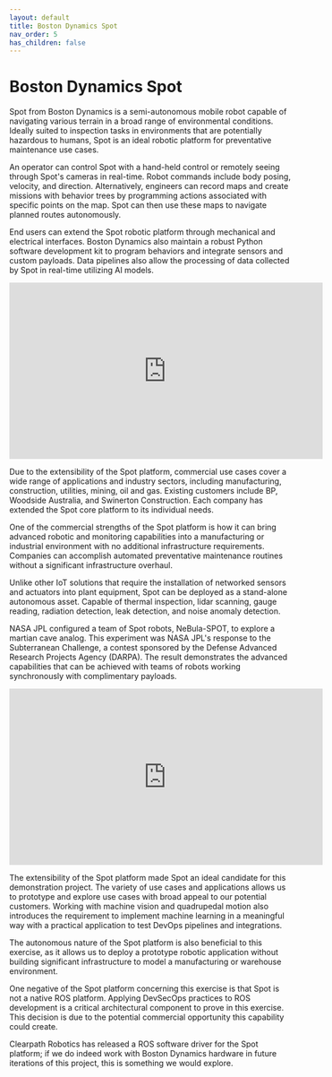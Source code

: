 ```yaml
---
layout: default
title: Boston Dynamics Spot
nav_order: 5
has_children: false
---
```

# Boston Dynamics Spot

Spot from Boston Dynamics is a semi-autonomous mobile robot capable of navigating various terrain in a broad range of environmental conditions. Ideally suited to inspection tasks in environments that are potentially hazardous to humans, Spot is an ideal robotic platform for preventative maintenance use cases.

An operator can control Spot with a hand-held control or remotely seeing through Spot's cameras in real-time. Robot commands include body posing, velocity, and direction. Alternatively, engineers can record maps and create missions with behavior trees by programming actions associated with specific points on the map. Spot can then use these maps to navigate planned routes autonomously.

End users can extend the Spot robotic platform through mechanical and electrical interfaces. Boston Dynamics also maintain a robust Python software development kit to program behaviors and integrate sensors and custom payloads. Data pipelines also allow the processing of data collected by Spot in real-time utilizing AI models.

<iframe width="560" height="315" src="https://www.youtube.com/embed/wlkCQXHEgjA" title="YouTube video player" frameborder="0" allow="accelerometer; autoplay; clipboard-write; encrypted-media; gyroscope; picture-in-picture" allowfullscreen></iframe>

Due to the extensibility of the Spot platform, commercial use cases cover a wide range of applications and industry sectors, including manufacturing, construction, utilities, mining, oil and gas. Existing customers include BP, Woodside Australia, and Swinerton Construction. Each company has extended the Spot core platform to its individual needs.

One of the commercial strengths of the Spot platform is how it can bring advanced robotic and monitoring capabilities into a manufacturing or industrial environment with no additional infrastructure requirements. Companies can accomplish automated preventative maintenance routines without a significant infrastructure overhaul.

Unlike other IoT solutions that require the installation of networked sensors and actuators into plant equipment, Spot can be deployed as a stand-alone autonomous asset. Capable of thermal inspection, lidar scanning, gauge reading, radiation detection, leak detection, and noise anomaly detection.

NASA JPL configured a team of Spot robots, NeBula-SPOT, to explore a martian cave analog. This experiment was NASA JPL's response to the Subterranean Challenge, a contest sponsored by the Defense Advanced Research Projects Agency (DARPA). The result demonstrates the advanced capabilities that can be achieved with teams of robots working synchronously with complimentary payloads.

<iframe width="560" height="315" src="https://www.youtube.com/embed/qTW-dbZr4U8" title="YouTube video player" frameborder="0" allow="accelerometer; autoplay; clipboard-write; encrypted-media; gyroscope; picture-in-picture" allowfullscreen></iframe>

The extensibility of the Spot platform made Spot an ideal candidate for this demonstration project. The variety of use cases and applications allows us to prototype and explore use cases with broad appeal to our potential customers. Working with machine vision and quadrupedal motion also introduces the requirement to implement machine learning in a meaningful way with a practical application to test DevOps pipelines and integrations.

The autonomous nature of the Spot platform is also beneficial to this exercise, as it allows us to deploy a prototype robotic application without building significant infrastructure to model a manufacturing or warehouse environment.

One negative of the Spot platform concerning this exercise is that Spot is not a native ROS platform. Applying DevSecOps practices to ROS  development is a critical architectural component to prove in this exercise. This decision is due to the potential commercial opportunity this capability could create.

Clearpath Robotics has released a ROS software driver for the Spot platform; if we do indeed work with Boston Dynamics hardware in future iterations of this project, this is something we would explore.
